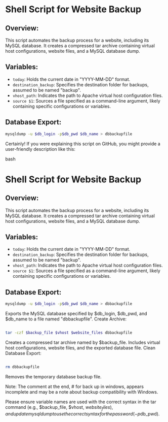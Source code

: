 # Shell Script for Website Backup

## Overview:
This script automates the backup process for a website, including its MySQL database. It creates a compressed tar archive containing virtual host configurations, website files, and a MySQL database dump.

## Variables:
- `today`: Holds the current date in "YYYY-MM-DD" format.
- `destination_backup`: Specifies the destination folder for backups, assumed to be named "backup".
- `vhost_path`: Indicates the path to Apache virtual host configuration files.
- `source $1`: Sources a file specified as a command-line argument, likely containing specific configurations or variables.

## Database Export:
```bash
mysqldump -u $db_login -p$db_pwd $db_name > dbbackupfile
```

Certainly! If you were explaining this script on GitHub, you might provide a user-friendly description like this:

bash

# Shell Script for Website Backup

## Overview:
This script automates the backup process for a website, including its MySQL database. It creates a compressed tar archive containing virtual host configurations, website files, and a MySQL database dump.

## Variables:
- `today`: Holds the current date in "YYYY-MM-DD" format.
- `destination_backup`: Specifies the destination folder for backups, assumed to be named "backup".
- `vhost_path`: Indicates the path to Apache virtual host configuration files.
- `source $1`: Sources a file specified as a command-line argument, likely containing specific configurations or variables.

## Database Export:
```bash
mysqldump -u $db_login -p$db_pwd $db_name > dbbackupfile
```

Exports the MySQL database specified by $db_login, $db_pwd, and $db_name to a file named "dbbackupfile".
Create Archive:

```bash

tar -czf $backup_file $vhost $website_files dbbackupfile
```

Creates a compressed tar archive named by $backup_file. Includes virtual host configurations, website files, and the exported database file.
Clean Database Export:

```bash

rm dbbackupfile
```
Removes the temporary database backup file.

Note: The comment at the end, # for back up in windows, appears incomplete and may be a note about backup compatibility with Windows.

Please ensure variable names are used with the correct syntax in the tar command (e.g., $backup_file, $vhost, $website_files), and update mysqldump to use the correct syntax for the password (-p$db_pwd).

